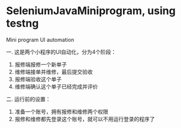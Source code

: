 # SeleniumJavaMiniprogram, using testng
Mini program UI automation

一. 这是两个小程序的UI自动化，分为4个阶段：
1. 报修端报修一个新单子
2. 维修端接单并维修，最后提交验收
3. 报修端验收这个单子
4. 维修端确认这个单子已经完成并评价

二. 运行前的设置：
1. 准备一个账号，拥有报修和维修两个权限
2. 报修和维修都先登录这个账号，就可以不用运行登录的程序了


